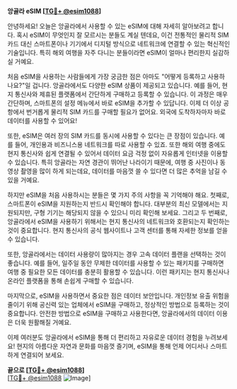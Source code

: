 **앙골라 eSIM [[TG💪+ @esim1088](https://t.me/s/esim1088)]**

안녕하세요! 오늘은 앙골라에서 사용할 수 있는 eSIM에 대해 자세히 알아보려고 합니다. 혹시 eSIM이 무엇인지 잘 모르시는 분들도 계실 텐데요, 이건 전통적인 물리적 SIM 카드 대신 스마트폰이나 기기에서 디지털 방식으로 네트워크에 연결할 수 있는 혁신적인 기술입니다. 특히 해외 여행을 자주 다니는 분들이라면 eSIM이 얼마나 편리한지 실감하실 거예요.

처음 eSIM을 사용하는 사람들에게 가장 궁금한 점은 아마도 "어떻게 등록하고 사용하나요?"일 겁니다. 앙골라에서도 다양한 eSIM 상품이 제공되고 있습니다. 예를 들어, 현지 통신사와 제휴된 플랫폼에서 간단하게 구매하고 등록할 수 있습니다. 이 과정은 매우 간단하며, 스마트폰의 설정 메뉴에서 바로 eSIM을 추가할 수 있답니다. 이제 더 이상 공항에서 번거롭게 물리적 SIM 카드를 구매할 필요가 없어요. 외국에 도착하자마자 바로 데이터를 사용할 수 있어요!

또한, eSIM은 여러 장의 SIM 카드를 동시에 사용할 수 있다는 큰 장점이 있습니다. 예를 들어, 개인용과 비즈니스용 네트워크를 따로 사용할 수 있죠. 또한 해외 여행 중에도 현지 통신사와 쉽게 연결될 수 있어서 데이터 요금 걱정 없이 자유롭게 인터넷을 이용할 수 있습니다. 특히 앙골라는 자연 경관이 뛰어난 나라이기 때문에, 여행 중 사진이나 동영상 촬영을 많이 하게 되는데요, 데이터를 마음껏 쓸 수 있다면 더 많은 추억을 남길 수 있을 거예요.

하지만 eSIM을 처음 사용하시는 분들은 몇 가지 주의 사항을 꼭 기억해야 해요. 첫째로, 스마트폰이 eSIM을 지원하는지 반드시 확인해야 합니다. 대부분의 최신 모델에서는 지원되지만, 구형 기기는 해당되지 않을 수 있으니 미리 확인해 보세요. 그리고 두 번째로, 앙골라에서 eSIM을 사용하기 위해서는 현지 통신사의 네트워크와 호환되는지 확인하는 것이 중요합니다. 현지 통신사의 공식 웹사이트나 고객 센터를 통해 자세한 정보를 얻을 수 있습니다.

또한, 앙골라에서는 데이터 사용량이 많아지는 경우 고속 데이터 플랜을 선택하는 것이 좋습니다. 예를 들어, 일주일 동안 무제한 데이터를 사용할 수 있는 패키지를 구매하면 여행 중 필요한 모든 데이터를 충분히 활용할 수 있습니다. 이런 패키지는 현지 통신사나 온라인 플랫폼을 통해 손쉽게 구매할 수 있습니다.

마지막으로, eSIM을 사용하면서 중요한 점은 데이터 보안입니다. 개인정보 유출 위험을 줄이기 위해 공신력 있는 업체에서 eSIM을 구매하고, 정상적인 방법으로 등록하는 것이 중요합니다. 안전한 방법으로 eSIM을 구매하고 사용한다면, 앙골라에서의 데이터 이용은 더욱 원활해질 거예요.

이제 여러분도 앙골라에서 eSIM을 통해 더 편리하고 자유로운 데이터 경험을 누려보세요! 현지의 아름다운 자연과 문화를 마음껏 즐기며, eSIM을 통해 언제 어디서나 스마트하게 연결되어 보세요.

**끝으로 [[TG💪+ @esim1088](https://t.me/s/esim1088)]**  
[[TG💪+ @esim1088](https://t.me/s/esim1088) ![Image](https://i.postimg.cc/Y0z9fWf4/image.png)]